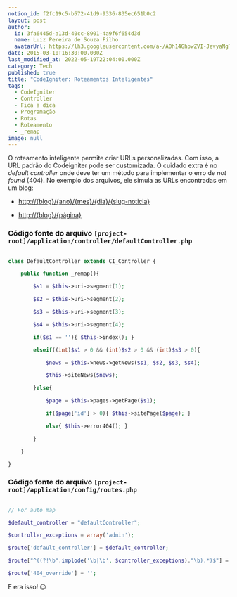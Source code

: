 ```yaml
---
notion_id: f2fc19c5-b572-41d9-9336-835ec651b0c2
layout: post
author:
  id: 3fa6445d-a13d-40cc-8901-4a9f6f654d3d
  name: Luiz Pereira de Souza Filho
  avatarUrl: https://lh3.googleusercontent.com/a-/AOh14GhpwZVI-JevyaNgTdlrOT6YN20cI6V9Kxtq38Ij8AQ=s100
date: 2015-03-10T16:30:00.000Z
last_modified_at: 2022-05-19T22:04:00.000Z
category: Tech
published: true
title: "CodeIgniter: Roteamentos Inteligentes"
tags:
  - CodeIgniter
  - Controller
  - Fica a dica
  - Programação
  - Rotas
  - Roteamento
  - _remap
image: null
---
```


O roteamento inteligente permite criar URLs personalizadas. Com isso, a URL padrão do Codeigniter pode ser customizada. O cuidado extra é no _default controller_ onde deve ter um método para implementar o erro de _not found_ (404). No exemplo dos arquivos, ele simula as URLs encontradas em um blog:

* [http://{blog}/{ano}/{mes}/{dia}/{slug-noticia}](http://{blog}/{ano}/{mes}/{dia}/{slug-noticia})

* [http://{blog}/{página}](http://{blog}/{página})

###  Código fonte do arquivo `[project-root]/application/controller/defaultController.php`

```php

class DefaultController extends CI_Controller {

    public function _remap(){

        $s1 = $this->uri->segment(1);

        $s2 = $this->uri->segment(2);

        $s3 = $this->uri->segment(3);

        $s4 = $this->uri->segment(4);

        if($s1 == ''){ $this->index(); }

        elseif((int)$s1 > 0 && (int)$s2 > 0 && (int)$s3 > 0){

            $news = $this->news->getNews($s1, $s2, $s3, $s4);

            $this->siteNews($news);

        }else{

            $page = $this->pages->getPage($s1);

            if($page['id'] > 0){ $this->sitePage($page); }

            else{ $this->error404(); }

        }

    }

}

```

###  Código fonte do arquivo  `[project-root]/application/config/routes.php`

```php

// For auto map

$default_controller = "defaultController";

$controller_exceptions = array('admin');

$route['default_controller'] = $default_controller;

$route["^((?!\b".implode('\b|\b', $controller_exceptions)."\b).*)$"] = $default_controller.'/$1';

$route['404_override'] = '';

```

E era isso! 😉

